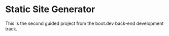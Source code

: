 # Static Site Generator
This is the second guided project from the boot.dev back-end development track.